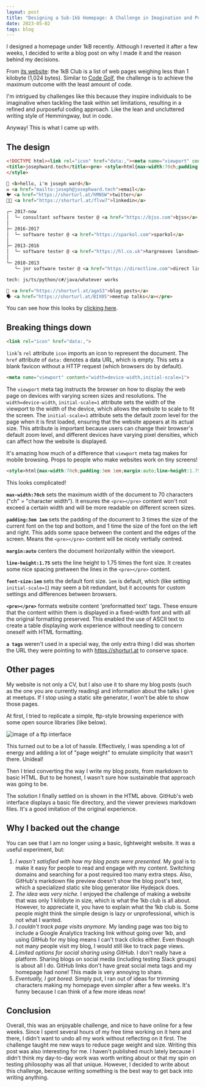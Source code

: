 ```yaml
---
layout: post
title: "Designing a Sub-1kb Homepage: A Challenge in Imagination and Purposeful Coding Approach"
date: 2023-05-02
tags: blog
---
```


I designed a homepage under 1kB recently. Although I reverted it after a few weeks, I decided to write a blog post on why I made it and the reason behind my decisions.

From [its website](https://1kb.club/): the 1kB Club is a list of web pages weighing less than 1 kilobyte (1,024 bytes). Similar to [Code Golf](https://code.golf/), the challenge is to achieve the maximum outcome with the least amount of code.

I'm intrigued by challenges like this because they inspire individuals to be imaginative when tackling the task within set limitations, resulting in a refined and purposeful coding approach. Like the lean and uncluttered writing style of Hemmingway, but in code.

Anyway! This is what I came up with.

## The design
~~~html
<!DOCTYPE html><link rel="icon" href="data:,"><meta name="viewport" content="width=device-width,initial-scale=1">
<title>josephward.tech</title><pre> <style>html{max-width:70ch;padding:3em 1em;margin:auto;line-height:1.75;font-size:1em}
</style>

👋 <b>hello, i'm joseph ward</b>
✉️ <a href="mailto:joseph@josephward.tech">email</a>
🐦 <a href="https://shorturl.at/hMNSW">twitter</a>
🧑‍💻 <a href="https://shorturl.at/flvw7">linkedin</a>

┌─ 2017-now
│  └─ consultant software tester @ <a href="https://bjss.com">bjss</a>
│ 
├─ 2016-2017
│  └─ software tester @ <a href="https://sparkol.com">sparkol</a>
│
├─ 2013-2016
│  └─ software tester @ <a href="https://hl.co.uk">hargreaves lansdown</a>
│
└─ 2010-2013
   └─ jnr software tester @ <a href="https://directline.com">direct line</a>

tech: js/ts/python/c#/java/whatever works

📝 <a href="https://shorturl.at/agoS3">blog posts</a>
🗣 <a href="https://shorturl.at/BIX05">meetup talks</a></pre>

~~~

You can see how this looks by [clicking here](https://josephward.tech/1kb.html).

## Breaking things down
~~~html
<link rel="icon" href="data:,">
~~~

`link`'s `rel` attribute `icon` imports an icon to represent the document. The `href` attribute of `data:` denotes a data URL, which is empty. This sets a blank favicon without a HTTP request (which browsers do by default).

~~~html
<meta name="viewport" content="width=device-width,initial-scale=1">
~~~

The `viewport` meta tag instructs the browser on how to display the web page on devices with varying screen sizes and resolutions. The `width=device-width`, `initial-scale=1` attribute sets the width of the viewport to the width of the device, which allows the website to scale to fit the screen. The `initial-scale=1` attribute sets the default zoom level for the page when it is first loaded, ensuring that the website appears at its actual size. This attribute is important because users can change their browser's default zoom level, and different devices have varying pixel densities, which can affect how the website is displayed.

It's amazing how much of a difference that `viewport` meta tag makes for mobile browsing. Props to people who make websites work on tiny screens!

~~~html
<style>html{max-width:70ch;padding:3em 1em;margin:auto;line-height:1.75;font-size:1em}</style>
~~~

This looks complicated!

**`max-width:70ch`** sets the maximum width of the document to 70 characters ("ch" = "character width"). It ensures the `<pre></pre>` content won't not exceed a certain width and will be more readable on different screen sizes.

**`padding:3em 1em`** sets the padding of the document to 3 times the size of the current font on the top and bottom, and 1 time the size of the font on the left and right. This adds some space between the content and the edges of the screen. Means the `<pre></pre>` content will be nicely vertially centred. 

**`margin:auto`** centers the document horizontally within the viewport.

**`line-height:1.75`** sets the line height to 1.75 times the font size. It creates some nice spacing pretween the lines in the `<pre></pre>` content.

**`font-size:1em`** sets the default font size. `1em` is default, which (like setting `initial-scale=1`) may seem a bit redundant, but it accounts for custom settings and differences between browsers.

**`<pre></pre>`** formats website content 'preformatted text' tags. These ensure that the content within them is displayed in a fixed-width font and with all the original formatting preserved. This enabled the use of ASCII text to create a table displaying work experience without needing to concern oneself with HTML formatting.

**`a tags`** weren't used in a special way, the only extra thing I did was shorten the URL they were pointing to with https://shorturl.at to conserve space.

## Other pages
My website is not only a CV, but I also use it to share my blog posts (such as the one you are currently reading) and information about the talks I give at meetups. If I stop using a static site generator, I won't be able to show those pages.

At first, I tried to replicate a simple, ftp-style browsing experience with some open source libraries (like below).

![image of a ftp interface](https://josephward.tech/assets/img/ftp.png) 

This turned out to be a lot of hassle. Effectively, I was spending a lot of energy and adding a lot of "page weight" to emulate simplicity that wasn't there. Unideal!

Then I tried converting the way I write my blog posts, from markdown to basic HTML. But to be honest, I wasn't sure how sustainable that approach was going to be.

The solution I finally settled on is shown in the HTML above. GitHub's web interface displays a basic file directory, and the viewer previews markdown files. It's a good imitation of the original experience.

## Why I backed out the change
You can see that I am no longer using a basic, lightweight website. It was a useful experiment, but:

1. _I wasn't satisfied with how my blog posts were presented._ My goal is to make it easy for people to read and engage with my content. Switching domains and searching for a post required too many extra steps. Also, GitHub's markdown file preview doesn't show the blog post's text, which a specialized static site blog generator like Hydejack does.
2. _The idea was very niche._ I enjoyed the challenge of making a website that was only 1 kilobyte in size, which is what the 1kb club is all about. However, to appreciate it, you have to explain what the 1kb club is. Some people might think the simple design is lazy or unprofessional, which is not what I wanted.
3. _I couldn't track page visits anymore._ My landing page was too big to include a Google Analytics tracking link without going over 1kb, and using GitHub for my blog means I can't track clicks either. Even though not many people visit my blog, I would still like to track page views. 
4. _Limited options for social sharing using GitHub._ I don't really have a platform. Sharing blogs on social media (including testing Slack groups) is about all I do. GitHub links don't have great social meta tags and my homepage had none! This made is very annoying to share.
5. _Eventually, I got bored._ Simply put, I ran out of ideas for trimming characters making my homepage even simpler after a few weeks. It's funny because I can think of a few more ideas now!

## Conclusion

Overall, this was an enjoyable challenge, and nice to have online for a few weeks. Since I spent several hours of my free time working on it here and there, I didn't want to undo all my work without reflecting on it first. The challenge taught me new ways to reduce page weight and size. Writing this post was also interesting for me. I haven't published much lately because I didn't think my day-to-day work was worth writing about or that my spin on testing philosophy was all that unique. However, I decided to write about this challenge, because writing something is the best way to get back into writing anything. 
